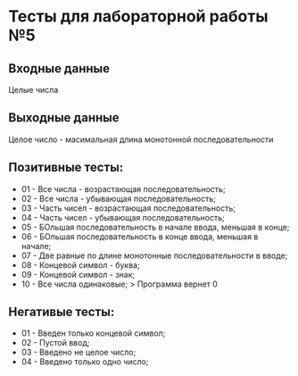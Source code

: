 # Тесты для лабораторной работы №5

## Входные данные
Целые числа

## Выходные данные
Целое число - масимальная длина монотонной последовательности

## Позитивные тесты:
- 01 - Все числа - возрастающая последовательность;
- 02 - Все числа - убывающая последовательность;
- 03 - Часть чисел - возрастающая последовательность;
- 04 - Часть чисел - убывающая последовательность;
- 05 - БОльшая последовательность в начале ввода, меньшая в конце;
- 06 - БОльшая последовательность в конце ввода, меньшая в начале;
- 07 - Две равные по длине монотонные последовательности в вводе;
- 08 - Концевой символ - буква;
- 09 - Концевой символ - знак;
- 10 - Все числа одинаковые; > Программа вернет 0

## Негативые тесты:
- 01 - Введен только концевой символ;
- 02 - Пустой ввод;
- 03 - Введено не целое число;
- 04 - Введено только одно число;